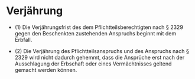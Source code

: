 # Verjährung

- (1) Die Verjährungsfrist des dem Pflichtteilsberechtigten nach § 2329 gegen den Beschenkten zustehenden Anspruchs beginnt mit dem Erbfall.

- (2) Die Verjährung des Pflichtteilsanspruchs und des Anspruchs nach § 2329 wird nicht dadurch gehemmt, dass die Ansprüche erst nach der Ausschlagung der Erbschaft oder eines Vermächtnisses geltend gemacht werden können.

